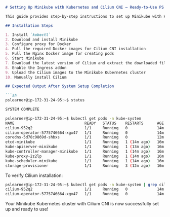 ```markdown
# Setting Up Minikube with Kubernetes and Cilium CNI – Ready-to-Use PS Lab  

This guide provides step-by-step instructions to set up Minikube with Kubernetes and Cilium CNI for a ready-to-use PS Lab environment.  

## Installation Steps  

1. Install `kubectl`  
2. Download and install Minikube  
3. Configure proxy for Docker  
4. Pull the required Docker images for Cilium CNI installation  
5. Pull the Nginx Docker image for creating pods  
6. Start Minikube  
7. Download the latest version of Cilium and extract the downloaded file to the `/usr/local/bin` directory  
8. Enable the Ingress addon  
9. Upload the Cilium images to the Minikube Kubernetes cluster  
10. Manually install Cilium  

## Expected Output After System Setup Completion  

```sh
pslearner@ip-172-31-24-95:~$ status

SYSTEM COMPLETE

pslearner@ip-172-31-24-95:~$ kubectl get pods -n kube-system
NAME                               READY   STATUS    RESTARTS      AGE
cilium-952q2                       1/1     Running   0             14m
cilium-operator-5775746664-xgx47   1/1     Running   0             14m
coredns-5d78c9869d-shbxs           1/1     Running   0             12m
etcd-minikube                      1/1     Running   1 (14m ago)   16m
kube-apiserver-minikube            1/1     Running   1 (13m ago)   16m
kube-controller-manager-minikube   1/1     Running   1 (14m ago)   16m
kube-proxy-2z2lp                   1/1     Running   1 (14m ago)   16m
kube-scheduler-minikube            1/1     Running   1 (14m ago)   16m
storage-provisioner                1/1     Running   3 (12m ago)   16m
```

To verify Cilium installation:  

```sh
pslearner@ip-172-31-24-95:~$ kubectl get pods -n kube-system | grep cilium
cilium-952q2                       1/1     Running   0             14m
cilium-operator-5775746664-xgx47   1/1     Running   0             14m
```

Your Minikube Kubernetes cluster with Cilium CNI is now successfully set up and ready to use!
```
